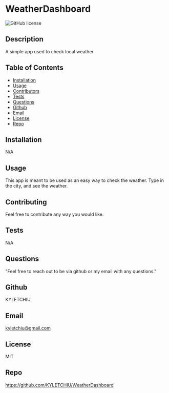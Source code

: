 # WeatherDashboard
![GitHub license](http://img.shields.io/badge/license-MIT-green)

## Description
A simple app used to check local weather

## Table of Contents
* [Installation](#Installation)
* [Usage](#Usage)
* [Contributors](#Contributors)
* [Tests](#Tests)
* [Questions](Questions)
* [Github](#Github)
* [Email](#Email)
* [License](#License)
* [Repo](#Repo)

## Installation
N/A 

## Usage
This app is meant to be used as an easy way to check the weather. Type in the city, and see the weather.

## Contributing
Feel free to contribute any way you would like.

## Tests
N/A

## Questions
"Feel free to reach out to be via github or my email with any questions."

## Github
KYLETCHIU

## Email
 kyletchiu@gmail.com


## License
 MIT 

## Repo
https://github.com/KYLETCHIU/WeatherDashboard
